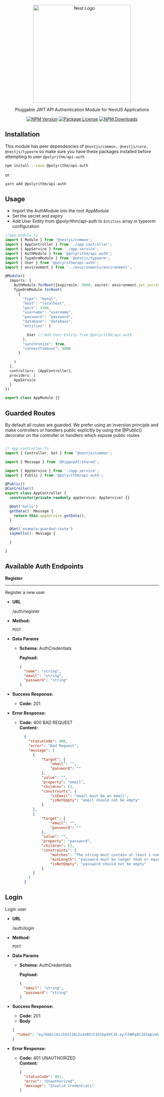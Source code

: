 <p align="center">
  <a href="http://nestjs.com/" target="blank">
    <img src="https://nestjs.com/img/logo_text.svg" width="320" alt="Nest Logo" />
  </a>
</p>

<p align="center">
  Pluggable JWT API Authentication Module for NestJS Applications
</p>

<p align="center">
  <a href="https://www.npmjs.com/~polyrithm"><img src="https://img.shields.io/npm/v/@polyrithm/api-auth.svg" alt="NPM Version" /></a>
  <a href="https://www.npmjs.com/~polyrithm"><img src="https://img.shields.io/npm/l/@polyrithm/api-auth.svg" alt="Package License" /></a>
  <a href="https://www.npmjs.com/~polyrithm"><img src="https://img.shields.io/npm/dm/@polyrithm/api-auth.svg" alt="NPM Downloads" /></a>
</p>

## Installation

This module has peer dependencies of `@nestjs/common, @nestjs/core, @nestjs/typeorm` so make sure you have these packages installed before attempting to user `@polyrithm/api-auth`

```bash
npm install --save @polyrithm/api-auth
```

or

```bash
yarn add @polyrithm/api-auth
```

## Usage

- Import the AuthModule into the root AppModule
- Set the secret and expiry
- Add User Entity from @polyrithm/api-auth to `Entities` array in typeorm configuration

```ts
//app.module.ts
import { Module } from '@nestjs/common';
import { AppController } from './app.controller';
import { AppService } from './app.service';
import { AuthModule } from '@polyrithm/api-auth';
import { TypeOrmModule } from '@nestjs/typeorm';
import { User } from '@polyrithm/api-auth';
import { environment } from '../environments/environment';

@Module({
  imports: [
    AuthModule.forRoot({expiresIn: 3600, secret: environment.jwt_secret}),
    TypeOrmModule.forRoot(
      {
        "type": "mysql",
        "host": "localhost",
        "port": 3306,
        "username": "username",
        "password": "password",
        "database": "database",
        "entities": [

          User // Add User Entity from @polyrithm/api-auth
        ],
        "synchronize": true,
        "connectTimeout": 5000
      }

    )
  ],
  controllers: [AppController],
  providers: [
    AppService
  ]
})

export class AppModule {}

```

## Guarded Routes

By default all routes are guarded. We prefer using an inversion principle and make controllers or handlers public explicitly by using the @Public() decorator on
the controller or handlers which expose public routes

```ts

// app.controller.ts
import { Controller, Get } from '@nestjs/common';

import { Message } from '@hippopdf/shared';

import { AppService } from './app.service';
import { Public } from '@polyrithm/api-auth';

@Public()
@Controller()
export class AppController {
  constructor(private readonly appService: AppService) {}

  @Get('hello')
  getData(): Message {
    return this.appService.getData();
  }

  @Get('example-guarded-route')
  sayHello(): Message {

  }

}


```

## Available Auth Endpoints

**Register**

----
  Register a new user

* **URL**

  /auth/register

* **Method:**

  `POST`

* **Data Params**

  * **Schema:** AuthCredentials

    **Payload:**

    ```json
    {
      "name": "string",
      "email": "string",
      "password": "string"
    }
    ```

* **Success Response:**

  * **Code:** 201 <br />

* **Error Response:**

  * **Code:** 400 BAD REQUEST <br />
    **Content:**

    ```json
      {
        "statusCode": 400,
        "error": "Bad Request",
        "message": [
          {
              "target": {
                  "email": "",
                  "password": ""
              },
              "value": "",
              "property": "email",
              "children": [],
              "constraints": {
                  "isEmail": "email must be an email",
                  "isNotEmpty": "email should not be empty"
              }
          },
          {
              "target": {
                  "email": "",
                  "password": ""
              },
              "value": "",
              "property": "password",
              "children": [],
              "constraints": {
                  "matches": "The string must contain at least 1 numeric character",
                  "minLength": "password must be longer than or equal to 8 characters",
                  "isNotEmpty": "password should not be empty"
              }
          }
        ]
      }
    ```
<!--
* **Notes:** -->

**Login**
----
  Login user

* **URL**

  /auth/login

* **Method:**

  `POST`

* **Data Params**

  * **Schema:** AuthCredentials

    **Payload:**

    ```json
    {
      "email": "string",
      "password": "string"
    }
    ```

* **Success Response:**

  * **Code:** 201 <br />
  * **Body**

  ```json
  {
    "token": "eyJhbGciOiJIUzI1NiIsInR5cCI6IkpXVCJ9.eyJlbWFpbCI6ImpvaG5AZG9lLmNvbSIsImlhdCI6MTU2NjgxMjQ0MCwiZXhwIjoxNTY2ODE2MDQwfQ.tXThbN6ZXT9TknTKM4TRiJ45Xq5bzPP8MECemrsew2k"
  }
  ```

* **Error Response:**

  * **Code:** 401 UNAUTHORIZED <br />
    **Content:**

    ```json
    {
      "statusCode": 401,
      "error": "Unauthorized",
      "message": "Invalid Credentials"
    }
    ```

<!-- * **Notes:** -->


